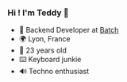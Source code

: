 ### Hi ! I'm Teddy 👋
* 🔧 Backend Developer at [Batch](https://batch.com)
* 🌍 Lyon, France
* 🧑 23 years old
* ⌨️ Keyboard junkie
* 🔊 Techno enthusiast

<!--
**Wazazaby/wazazaby** is a ✨ _special_ ✨ repository because its `README.md` (this file) appears on your GitHub profile.

Here are some ideas to get you started:

- 🔭 I’m currently working on ...
- 🌱 I’m currently learning ...
- 👯 I’m looking to collaborate on ...
- 🤔 I’m looking for help with ...
- 💬 Ask me about ...
- 📫 How to reach me: ...
- 😄 Pronouns: ...
- ⚡ Fun fact: ...
-->
